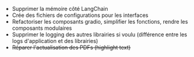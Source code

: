 - Supprimer la mémoire côté LangChain
- Crée des fichiers de configurations pour les interfaces
- Refactoriser les composants gradio, simplifier les fonctions, rendre les composants modulaires
- Supprimer le logging des autres librairies si voulu (différence entre les logs d'application et des librairies)
- ~~Réparer l'actualisation des PDFs (highlight text)~~